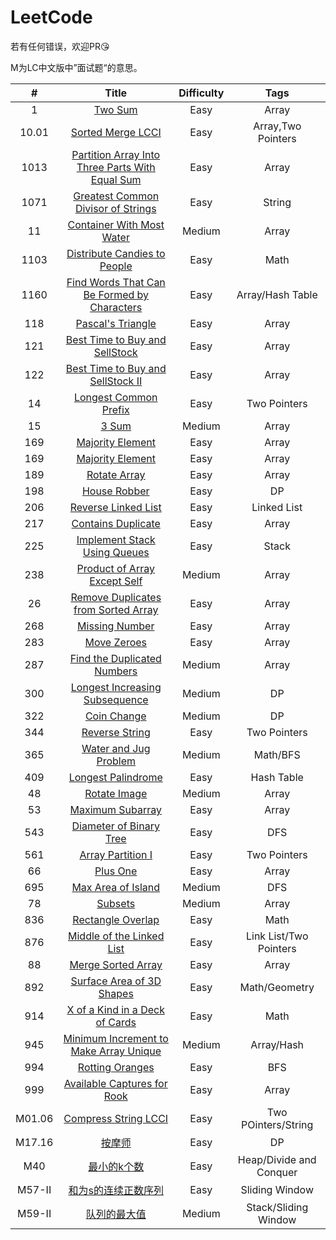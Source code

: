 # LeetCode

若有任何错误，欢迎PR😘

M为LC中文版中”面试题“的意思。

|   #    |                                                Title                                                | Difficulty |          Tags           |
|:------:|:---------------------------------------------------------------------------------------------------:|:----------:|:-----------------------:|
|   1    |                                       [Two Sum](1-TwoSum.cpp)                                       |    Easy    |          Array          |
| 10.01  |                            [Sorted Merge LCCI](10.01-SortedMergeLCCI.md)                            |    Easy    |   Array,Two Pointers    |
|  1013  | [Partition Array Into Three Parts With Equal Sum](1013-PartitionArrayIntoThreePartsWithEqualSum.md) |    Easy    |          Array          |
|  1071  |            [Greatest Common Divisor of Strings](1071-GreatestCommonDivisorofStrings.md)             |    Easy    |         String          |
|   11   |                       [Container With Most Water](11-ContainerWithMostWater)                        |   Medium   |          Array          |
|  1103  |                  [Distribute Candies to People](1103-DistributeCandiesToPeople.md)                  |    Easy    |          Math           |
|  1160  |     [Find Words That Can Be Formed by Characters](1160-FindWordsThatCanBeFormedbyCharacters.md)     |    Easy    |    Array/Hash Table     |
|  118   |                            [Pascal's Triangle](118-Pascal'sTriangle.cpp)                            |    Easy    |          Array          |
|  121   |                 [Best Time to Buy and SellStock](121-BestTimetoBuyandSellStock.cpp)                 |    Easy    |          Array          |
|  122   |              [Best Time to Buy and SellStock II](122-BestTimetoBuyandSellStock_II.cpp)              |    Easy    |          Array          |
|   14   |                         [Longest Common Prefix](14-LongestCommonPrefix.md)                          |    Easy    |      Two Pointers       |
|   15   |                                        [3 Sum](15-3Sum.cpp)                                         |   Medium   |          Array          |
|  169   |                             [Majority Element](169-MajorityElement.cpp)                             |    Easy    |          Array          |
|  169   |                             [Majority Element](169-MajorityElement.md)                              |    Easy    |          Array          |
|  189   |                                 [Rotate Array](189-RotateArray.cpp)                                 |    Easy    |          Array          |
|  198   |                                 [House Robber](198-HouseRobber.md)                                  |    Easy    |           DP            |
|  206   |                           [Reverse Linked List](206-ReverseLinkedList.md)                           |    Easy    |       Linked List       |
|  217   |                           [Contains Duplicate](217-ContainsDuplicate.cpp)                           |    Easy    |          Array          |
|  225   |                  [Implement Stack Using Queues](225-ImplementStackUsingQueues.md)                   |    Easy    |          Stack          |
|  238   |                  [Product of Array Except Self](238-ProductofArrayExceptSelf.cpp)                   |   Medium   |          Array          |
|   26   |            [Remove Duplicates from Sorted Array](26-RemoveDuplicatesfromSortedArray.cpp)            |    Easy    |          Array          |
|  268   |                               [Missing Number](268-MissingNumber.cpp)                               |    Easy    |          Array          |
|  283   |                                  [Move Zeroes](283-MoveZeroes.cpp)                                  |    Easy    |          Array          |
|  287   |                   [Find the Duplicated Numbers](287-FindtheDuplicateNumbers.cpp)                    |   Medium   |          Array          |
|  300   |                [Longest Increasing Subsequence](300-LongestIncreasingSubsequence.md)                |   Medium   |           DP            |
|  322   |                                  [Coin Change](322-CoinChange.md)                                   |   Medium   |           DP            |
|  344   |                               [Reverse String](344-ReverseString.md)                                |    Easy    |      Two Pointers       |
|  365   |                         [Water and Jug Problem](365-WaterandJugProblem.md)                          |   Medium   |        Math/BFS         |
|  409   |                           [Longest Palindrome](409-LongestPalindrome.md)                            |    Easy    |       Hash Table        |
|   48   |                                 [Rotate Image](48-RotateImage.cpp)                                  |   Medium   |          Array          |
|   53   |                             [Maximum Subarray](53-MaximumSubarray.cpp)                              |    Easy    |          Array          |
|  543   |                       [Diameter of Binary Tree](543-DiameterofBinaryTree.md)                        |    Easy    |           DFS           |
|  561   |                            [Array Partition I](561-ArrayPartition-I.md)                             |    Easy    |      Two Pointers       |
|   66   |                                     [Plus One](66-PlusOne.cpp)                                      |    Easy    |          Array          |
|  695   |                            [Max Area of Island](695-MaxAreaofIsland.md)                             |   Medium   |           DFS           |
|   78   |                                      [Subsets](78-Subsets.cpp)                                      |   Medium   |          Array          |
|  836   |                            [Rectangle Overlap](836-RectangleOverlap.md)                             |    Easy    |          Math           |
|  876   |                      [Middle of the Linked List](876-MiddleoftheLinkedList.md)                      |    Easy    | Link List/Two Pointers  |
|   88   |                            [Merge Sorted Array](88-MergeSortedArray.cpp)                            |    Easy    |          Array          |
|  892   |                      [Surface Area of 3D Shapes](892-SurfaceAreaof3DShapes.md)                      |    Easy    |      Math/Geometry      |
|  914   |                   [X of a Kind in a Deck of Cards](914-XofaKindinaDeckofCards.md)                   |    Easy    |          Math           |
|  945   |         [Minimum Increment to Make Array Unique](945-MinimumIncrementtoMakeArrayUnique.md)          |   Medium   |       Array/Hash        |
|  994   |                              [Rotting Oranges](994-RottingOranges.md)                               |    Easy    |           BFS           |
|  999   |                   [Available Captures for Rook](999-AvailableCapturesforRook.md)                    |    Easy    |          Array          |
| M01.06 |                        [Compress String LCCI](M01.06-CompressStringLCCI.md)                         |    Easy    |   Two POinters/String   |
| M17.16 |                                     [按摩师](M17.16-按摩师.md)                                      |    Easy    |           DP            |
|  M40   |                                  [最小的k个数](M40-最小的k个数.md)                                  |    Easy    | Heap/Divide and Conquer |
| M57-II |                        [和为s的连续正数序列](M57-II-和为s的连续正数序列.md)                         |    Easy    |     Sliding Window      |
| M59-II |                               [队列的最大值](M59-II-队列的最大值.md)                                |   Medium   |  Stack/Sliding Window   |